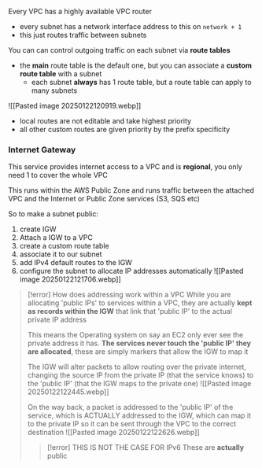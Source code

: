 Every VPC has a highly available VPC router
- every subnet has a network interface address to this on `network + 1`
- this just routes traffic between subnets

You can can control outgoing traffic on each subnet via **route tables**
 - the **main** route table is the default one, but you can associate a **custom route table** with a subnet 
	 - each subnet **always** has 1 route table, but a route table can apply to many subnets 

![[Pasted image 20250122120919.webp]]
- local routes are not editable and take highest priority
- all other custom routes are given priority by the prefix specificity


### Internet Gateway

This service provides internet access to a VPC and is **regional**, you only need 1 to cover the whole VPC

This runs within the AWS Public Zone and runs traffic between the attached VPC and the Internet or Public Zone services (S3, SQS etc)

So to make a subnet public:
1. create IGW
2. Attach a IGW to a VPC
3. create a custom route table
4. associate it to our subnet
5. add IPv4 default routes to the IGW
6. configure the subnet to allocate IP addresses automatically
![[Pasted image 20250122121706.webp]]

>[!error] How does addressing work within a VPC
>While you are allocating 'public IPs' to services within a VPC, they are actually **kept as records within the IGW** that link that 'public IP' to the actual private IP address
>
>This means the Operating system on say an EC2 only ever see the private address it has. **The services never touch the 'public IP' they are allocated**, these are simply markers that allow the IGW to map it
>
>The IGW will alter packets to allow routing over the private internet, changing the source IP from the private IP (that the service knows) to the 'public IP' (that the IGW maps to the private one)
>![[Pasted image 20250122122445.webp]]
>
>On the way back, a packet is addressed to the 'public IP' of the service, which is ACTUALLY addressed to the IGW, which can map it to the private IP so it can be sent through the VPC to the correct destination
>![[Pasted image 20250122122626.webp]]
>
>>[!error] THIS IS NOT THE CASE FOR IPv6
>>These are **actually** public







